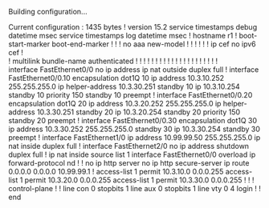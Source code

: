 Building configuration...

Current configuration : 1435 bytes
!
version 15.2
service timestamps debug datetime msec
service timestamps log datetime msec
!
hostname r1
!
boot-start-marker
boot-end-marker
!
!
!
no aaa new-model
!
!
!
!
!
!
ip cef
no ipv6 cef
!         
!
multilink bundle-name authenticated
!
!
!
!
!
!
!
!
!
!
!
!
! 
!
!
!
!
!
!
!
!         
interface FastEthernet0/0
 no ip address
 ip nat outside
 duplex full
!
interface FastEthernet0/0.10
 encapsulation dot1Q 10
 ip address 10.3.10.252 255.255.255.0
 ip helper-address 10.3.30.251
 standby 10 ip 10.3.10.254
 standby 10 priority 150
 standby 10 preempt
!
interface FastEthernet0/0.20
 encapsulation dot1Q 20
 ip address 10.3.20.252 255.255.255.0
 ip helper-address 10.3.30.251
 standby 20 ip 10.3.20.254
 standby 20 priority 150
 standby 20 preempt
!
interface FastEthernet0/0.30
 encapsulation dot1Q 30
 ip address 10.3.30.252 255.255.255.0
 standby 30 ip 10.3.30.254
 standby 30 preempt
!
interface FastEthernet1/0
 ip address 10.99.99.50 255.255.255.0
 ip nat inside
 duplex full
!
interface FastEthernet2/0
 no ip address
 shutdown
 duplex full
!
ip nat inside source list 1 interface FastEthernet0/0 overload
ip forward-protocol nd
!
!
no ip http server
no ip http secure-server
ip route 0.0.0.0 0.0.0.0 10.99.99.1
!
access-list 1 permit 10.3.10.0 0.0.0.255
access-list 1 permit 10.3.20.0 0.0.0.255
access-list 1 permit 10.3.30.0 0.0.0.255
!
!
!
control-plane
!
!
line con 0
 stopbits 1
line aux 0
 stopbits 1
line vty 0 4
 login
!
!
end